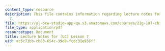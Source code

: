 ```yaml
---
content_type: resource
description: This file contains information regarding lecture notes for [LC] lesson
  7.
file: https://ol-ocw-studio-app-qa.s3.amazonaws.com/courses/21g-107-chinese-i-streamlined-fall-2014/ac5c71bbcb83654c39d8fcdc31e936ff_MIT21G_107F14_Chars7.pdf
file_type: application/pdf
resourcetype: Document
title: Lecture Notes for [LC] Lesson 7
uid: ac5c71bb-cb83-654c-39d8-fcdc31e936ff
---
```

